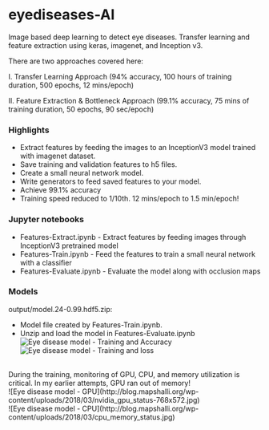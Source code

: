 # eyediseases-AI
Image based deep learning to detect eye diseases. Transfer learning and feature extraction using keras, imagenet, and Inception v3.

There are two approaches covered here:

I. Transfer Learning Approach (94% accuracy, 100 hours of training duration, 500 epochs, 12 mins/epoch)

II. Feature Extraction & Bottleneck Approach (99.1% accuracy, 75 mins of training duration, 50 epochs, 90 sec/epoch)

### Highlights

* Extract features by feeding the images to an InceptionV3 model trained with imagenet dataset.
* Save training and validation features to h5 files.
* Create a small neural network model.
* Write generators to feed saved features to your model.
* Achieve 99.1% accuracy
* Training speed reduced to 1/10th. 12 mins/epoch to 1.5 min/epoch!


### Jupyter notebooks
* Features-Extract.ipynb - Extract features by feeding images through InceptionV3 pretrained model
* Features-Train.ipynb - Feed the features to train a small neural network with a classifier
* Features-Evaluate.ipynb - Evaluate the model along with occlusion maps

### Models
output/model.24-0.99.hdf5.zip:
* Model file created by Features-Train.ipynb.
* Unzip and load the model in Features-Evaluate.ipynb
![Eye disease model - Training and Accuracy](http://blog.mapshalli.org/wp-content/uploads/2018/03/accuracy-768x447.png)<br>
![Eye disease model - Training and loss](http://blog.mapshalli.org/wp-content/uploads/2018/03/loss-768x453.png)
<br>
During the training, monitoring of GPU, CPU, and memory utilization is critical. In my earlier attempts, GPU ran out of memory!
<br>
![Eye disease model - GPU](http://blog.mapshalli.org/wp-content/uploads/2018/03/nvidia_gpu_status-768x572.jpg)
<br>
![Eye disease model - CPU](http://blog.mapshalli.org/wp-content/uploads/2018/03/cpu_memory_status.jpg)
